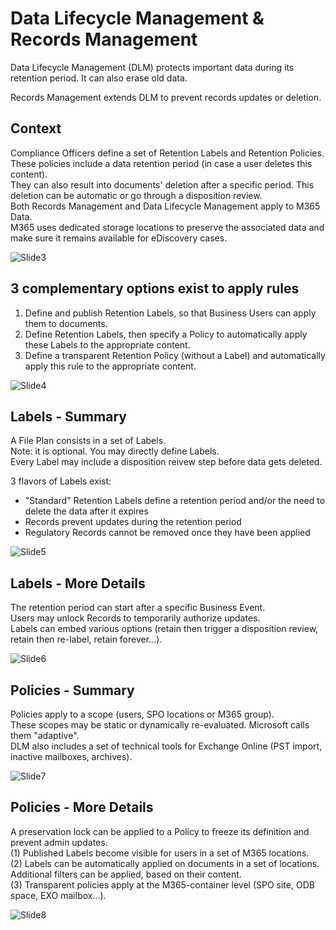 # Data Lifecycle Management & Records Management

Data Lifecycle Management (DLM) protects important data during its retention period. 
It can also erase old data. 

Records Management extends DLM to prevent records updates or deletion.

## Context
Compliance Officers define a set of Retention Labels and Retention Policies.  
These policies include a data retention period (in case a user deletes this content).  
They can also result into documents' deletion after a specific period. This deletion can be automatic or go through a disposition review.  
Both Records Management and Data Lifecycle Management apply to M365 Data.  
M365 uses dedicated storage locations to preserve the associated data and make sure it remains available for eDiscovery cases.  
  
![Slide3](https://user-images.githubusercontent.com/104838111/183934326-4e3e6492-34a4-46a1-a72c-57a6b2276dd4.png)

## 3 complementary options exist to apply rules    
1. Define and publish Retention Labels, so that Business Users can apply them to documents.  
2. Define Retention Labels, then specify a Policy to automatically apply these Labels to the appropriate content.  
3. Define a transparent Retention Policy (without a Label) and automatically apply this rule to the appropriate content.  
  
![Slide4](https://user-images.githubusercontent.com/104838111/183939212-98c54687-243d-4c0b-a63f-1cdcc3a08e95.png)

## Labels - Summary
A File Plan consists in a set of Labels.  
Note: it is optional. You may directly define Labels.    
Every Label may include a disposition reivew step before data gets deleted.  
  
3 flavors of Labels exist:  
- "Standard" Retention Labels define a retention period and/or the need to delete the data after it expires
- Records prevent updates during the retention period
- Regulatory Records cannot be removed once they have been applied  
  
![Slide5](https://user-images.githubusercontent.com/104838111/183939377-652d41af-9d07-4ddf-8012-f06d29e47249.png)

## Labels - More Details
The retention period can start after a specific Business Event.  
Users may unlock Records to temporarily authorize updates.  
Labels can embed various options (retain then trigger a disposition review, retain then re-label, retain forever...).  
  
![Slide6](https://user-images.githubusercontent.com/104838111/183941970-f7041197-31aa-49ff-9594-28bf1680f467.png)

## Policies - Summary
Policies apply to a scope (users, SPO locations or M365 group).  
These scopes may be static or dynamically re-evaluated. Microsoft calls them "adaptive".  
DLM also includes a set of technical tools for Exchange Online (PST import, inactive mailboxes, archives).  


![Slide7](https://user-images.githubusercontent.com/104838111/183945579-5f8a5bcd-da48-40c5-9d9a-6634dd37f646.png)

## Policies - More Details
A preservation lock can be applied to a Policy to freeze its definition and prevent admin updates.  
(1) Published Labels become visible for users in a set of M365 locations.  
(2) Labels can be automatically applied on documents in a set of locations. Additional filters can be applied, based on their content.  
(3) Transparent policies apply at the M365-container level (SPO site, ODB space, EXO mailbox...).  
  
![Slide8](https://user-images.githubusercontent.com/104838111/183946362-ace139c1-183d-4a5a-a7b0-8e6bdc72e892.png)
